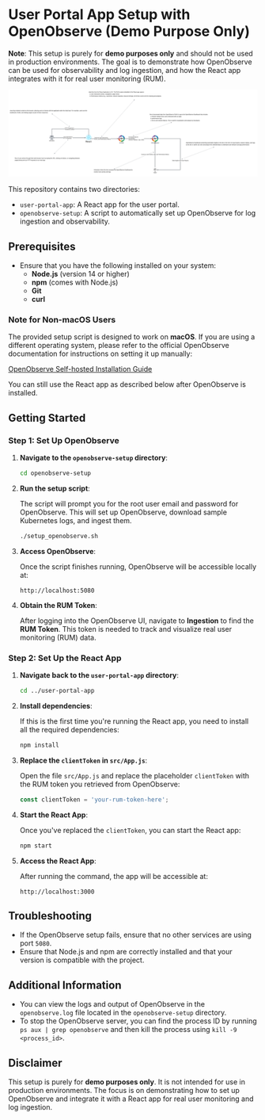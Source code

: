 # User Portal App Setup with OpenObserve (Demo Purpose Only)

**Note**: This setup is purely for **demo purposes only** and should not be used in production environments. The goal is to demonstrate how OpenObserve can be used for observability and log ingestion, and how the React app integrates with it for real user monitoring (RUM).

![Real User Monitoring Flow](./assets/rum.png)

This repository contains two directories:
- `user-portal-app`: A React app for the user portal.
- `openobserve-setup`: A script to automatically set up OpenObserve for log ingestion and observability.

## Prerequisites

- Ensure that you have the following installed on your system:
  - **Node.js** (version 14 or higher)
  - **npm** (comes with Node.js)
  - **Git**
  - **curl**

### Note for Non-macOS Users

The provided setup script is designed to work on **macOS**. If you are using a different operating system, please refer to the official OpenObserve documentation for instructions on setting it up manually:

[OpenObserve Self-hosted Installation Guide](https://openobserve.ai/docs/quickstart/#self-hosted-installation)

You can still use the React app as described below after OpenObserve is installed.


## Getting Started

### Step 1: Set Up OpenObserve

1. **Navigate to the `openobserve-setup` directory**:

    ```bash
    cd openobserve-setup
    ```

2. **Run the setup script**:

    The script will prompt you for the root user email and password for OpenObserve. This will set up OpenObserve, download sample Kubernetes logs, and ingest them.

    ```bash
    ./setup_openobserve.sh
    ```

3. **Access OpenObserve**:

    Once the script finishes running, OpenObserve will be accessible locally at:

    ```
    http://localhost:5080
    ```

4. **Obtain the RUM Token**:

    After logging into the OpenObserve UI, navigate to **Ingestion** to find the **RUM Token**. This token is needed to track and visualize real user monitoring (RUM) data.

### Step 2: Set Up the React App

1. **Navigate back to the `user-portal-app` directory**:

    ```bash
    cd ../user-portal-app
    ```

2. **Install dependencies**:

    If this is the first time you're running the React app, you need to install all the required dependencies:

    ```bash
    npm install
    ```

3. **Replace the `clientToken` in `src/App.js`**:

    Open the file `src/App.js` and replace the placeholder `clientToken` with the RUM token you retrieved from OpenObserve:

    ```javascript
    const clientToken = 'your-rum-token-here';
    ```

4. **Start the React App**:

    Once you've replaced the `clientToken`, you can start the React app:

    ```bash
    npm start
    ```

5. **Access the React App**:

    After running the command, the app will be accessible at:

    ```
    http://localhost:3000
    ```

## Troubleshooting

- If the OpenObserve setup fails, ensure that no other services are using port `5080`.
- Ensure that Node.js and npm are correctly installed and that your version is compatible with the project.

## Additional Information

- You can view the logs and output of OpenObserve in the `openobserve.log` file located in the `openobserve-setup` directory.
- To stop the OpenObserve server, you can find the process ID by running `ps aux | grep openobserve` and then kill the process using `kill -9 <process_id>`.

## Disclaimer

This setup is purely for **demo purposes only**. It is not intended for use in production environments. The focus is on demonstrating how to set up OpenObserve and integrate it with a React app for real user monitoring and log ingestion.
